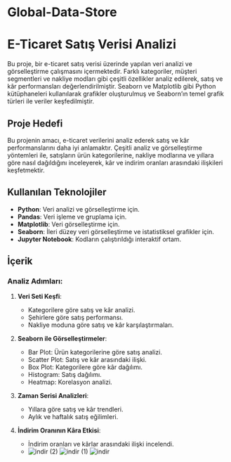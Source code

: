 # Global-Data-Store
# E-Ticaret Satış Verisi Analizi

Bu proje, bir e-ticaret satış verisi üzerinde yapılan veri analizi ve görselleştirme çalışmasını içermektedir. Farklı kategoriler, müşteri segmentleri ve nakliye modları gibi çeşitli özellikler analiz edilerek, satış ve kâr performansları değerlendirilmiştir. Seaborn ve Matplotlib gibi Python kütüphaneleri kullanılarak grafikler oluşturulmuş ve Seaborn’ın temel grafik türleri ile veriler keşfedilmiştir.

## Proje Hedefi
Bu projenin amacı, e-ticaret verilerini analiz ederek satış ve kâr performanslarını daha iyi anlamaktır. Çeşitli analiz ve görselleştirme yöntemleri ile, satışların ürün kategorilerine, nakliye modlarına ve yıllara göre nasıl dağıldığını inceleyerek, kâr ve indirim oranları arasındaki ilişkileri keşfetmektir.

## Kullanılan Teknolojiler

- **Python**: Veri analizi ve görselleştirme için.
- **Pandas**: Veri işleme ve gruplama için.
- **Matplotlib**: Veri görselleştirme için.
- **Seaborn**: İleri düzey veri görselleştirme ve istatistiksel grafikler için.
- **Jupyter Notebook**: Kodların çalıştırıldığı interaktif ortam.

## İçerik

### Analiz Adımları:

1. **Veri Seti Keşfi**:
   - Kategorilere göre satış ve kâr analizi.
   - Şehirlere göre satış performansı.
   - Nakliye moduna göre satış ve kâr karşılaştırmaları.

2. **Seaborn ile Görselleştirmeler**:
   - Bar Plot: Ürün kategorilerine göre satış analizi.
   - Scatter Plot: Satış ve kâr arasındaki ilişki.
   - Box Plot: Kategorilere göre kâr dağılımı.
   - Histogram: Satış dağılımı.
   - Heatmap: Korelasyon analizi.

3. **Zaman Serisi Analizleri**:
   - Yıllara göre satış ve kâr trendleri.
   - Aylık ve haftalık satış eğilimleri.

4. **İndirim Oranının Kâra Etkisi**:
   - İndirim oranları ve kârlar arasındaki ilişki incelendi.
   - ![indir (2)](https://github.com/user-attachments/assets/0caf647e-e0d1-4488-8a4c-6ae0d4f5ee47)
![indir (1)](https://github.com/user-attachments/assets/77235d00-c516-479a-b9e2-4262f716fac5)
![indir](https://github.com/user-attachments/assets/b88ece17-ea89-4927-9498-c73e3b9b312c)
